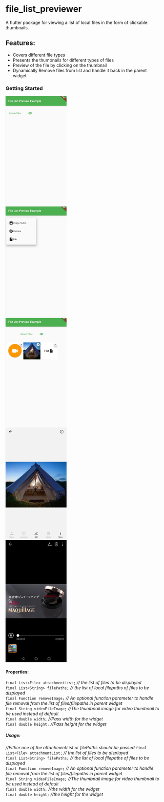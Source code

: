 # file_list_previewer

A flutter package for viewing a list of local files in the form of clickable thumbnails.

## Features:
* Covers different file types
* Presents the thumbnails for different types of files
* Preview of the file by clicking on the thumbnail 
* Dynamically Remove files from list and handle it back in the parent widget

### Getting Started

<img src="https://raw.githubusercontent.com/walkingtree/file_list_previewer/master/assets/images/2020-09-02.jpg" width="200">
<br />
<img src="https://raw.githubusercontent.com/walkingtree/file_list_previewer/master/assets/images/2020-09-02%20(2).jpg" width="200">
<br />
<img src="https://raw.githubusercontent.com/walkingtree/file_list_previewer/master/assets/images/2020-09-02%20(3).jpg" width="200">
<br />
<img src="https://raw.githubusercontent.com/walkingtree/file_list_previewer/master/assets/images/2020-09-02%20(4).jpg" width="200">
<br />
<img src="https://raw.githubusercontent.com/walkingtree/file_list_previewer/master/assets/images/2020-09-02%20(1).jpg" width="200">

#### Properties:

```final List<File> attachmentList;```    *// the list of files to be displayed*<br />
```final List<String> filePaths;```       *// the list of local filepaths of files to be displayed*<br />
```final Function removeImage;```         *// An optional function parameter to handle file removal from the list of files/filepaths in parent widget*<br />
```final String videoFileImage;```        *//The thumbnail image for video thumbnail to be used instead of default* <br />
```final double width;```                 *//Pass width for the widget*<br />
```final double height;```                *//Pass height for the widget*<br />


##### Usage:
*//Either one of the attachmentList or filePaths should be passed*
```final List<File> attachmentList;```    *// the list of files to be displayed*<br />
```final List<String> filePaths;```       *// the list of local filepaths of files to be displayed*<br />
```final Function removeImage;```         *// An optional function parameter to handle file removal from the list of files/filepaths in parent widget*<br />
```final String videoFileImage;```        *//The thumbnail image for video thumbnail to be used instead of default* <br />
```final double width;```                 *//the width for the widget*<br />
```final double height;```                *//the height for the widget*<br />


